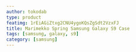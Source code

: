 ```yaml
---
author: tokodab
type: product
featimg: 1rEiAGiZtxg2CNU4ygoKQsZgSdt2VzxFJ
title: Marimekko Spring Samsung Galaxy S9 Case
tags: [samsung, galaxy, s9]
category: [samsung]
---
```

